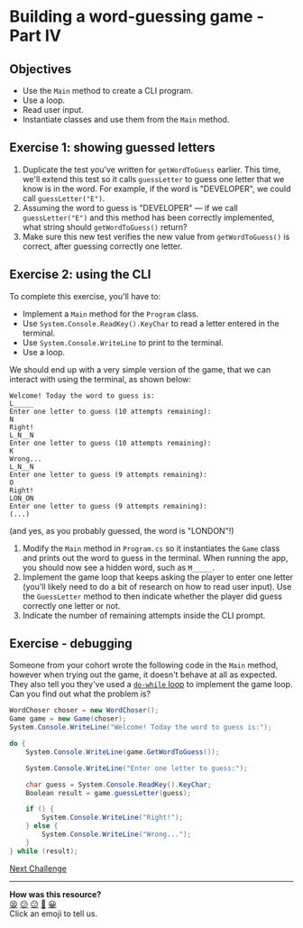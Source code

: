 # Building a word-guessing game - Part IV

## Objectives 

* Use the `Main` method to create a CLI program.
* Use a loop.
* Read user input.
* Instantiate classes and use them from the `Main` method.

## Exercise 1: showing guessed letters

1. Duplicate the test you've written for `getWordToGuess` earlier. This time, we'll extend this test so it calls `guessLetter` to guess one letter that we know is in the word. For example, if the word is "DEVELOPER", we could call `guessLetter("E")`.
2. Assuming the word to guess is "DEVELOPER" — if we call `guessLetter("E")` and this method has been correctly implemented, what string should `getWordToGuess()` return?
3. Make sure this new test verifies the new value from `getWordToGuess()` is correct, after guessing correctly one letter.

## Exercise 2: using the CLI

To complete this exercise, you'll have to:
 * Implement a `Main` method for the `Program` class.
 * Use `System.Console.ReadKey().KeyChar` to read a letter entered in the terminal.
 * Use `System.Console.WriteLine` to print to the terminal.
 * Use a loop.

We should end up with a very simple version of the game, that we can interact with using the terminal, as shown below:

```
Welcome! Today the word to guess is:
L_____
Enter one letter to guess (10 attempts remaining):
N
Right!
L_N__N
Enter one letter to guess (10 attempts remaining):
K
Wrong...
L_N__N
Enter one letter to guess (9 attempts remaining):
O
Right!
LON_ON
Enter one letter to guess (9 attempts remaining):
(...)
```

(and yes, as you probably guessed, the word is "LONDON"!)


1. Modify the `Main` method in `Program.cs` so it instantiates the `Game` class and prints out the word to guess in the terminal. When running the app, you should now see a hidden word, such as `M_____`.
2. Implement the game loop that keeps asking the player to enter one letter (you'll likely need to do a bit of research on how to read user input). Use the `GuessLetter` method to then indicate whether the player did guess correctly one letter or not.
3. Indicate the number of remaining attempts inside the CLI prompt.

## Exercise - debugging

Someone from your cohort wrote the following code in the `Main` method, however when trying out the game, it doesn't behave at all as expected. They also tell you they've used a [`do-while` loop](https://docs.microsoft.com/en-us/dotnet/csharp/language-reference/statements/iteration-statements#the-do-statement) to implement the game loop. Can you find out what the problem is?

```csharp
WordChoser choser = new WordChoser();
Game game = new Game(choser);
System.Console.WriteLine("Welcome! Today the word to guess is:");

do {
    System.Console.WriteLine(game.GetWordToGuess());

    System.Console.WriteLine("Enter one letter to guess:");

    char guess = System.Console.ReadKey().KeyChar;
    Boolean result = game.guessLetter(guess);

    if () {
        System.Console.WriteLine("Right!");
    } else {
        System.Console.WriteLine("Wrong...");
    }
} while (result);
```

[Next Challenge](09_challenge_game_over.md)

<!-- BEGIN GENERATED SECTION DO NOT EDIT -->

---

**How was this resource?**  
[😫](https://airtable.com/shrUJ3t7KLMqVRFKR?prefill_Repository=makersacademy/csharp-apprenticeship-module&prefill_File=main/08_challenge_guessed_letters.md&prefill_Sentiment=😫) [😕](https://airtable.com/shrUJ3t7KLMqVRFKR?prefill_Repository=makersacademy/csharp-apprenticeship-module&prefill_File=main/08_challenge_guessed_letters.md&prefill_Sentiment=😕) [😐](https://airtable.com/shrUJ3t7KLMqVRFKR?prefill_Repository=makersacademy/csharp-apprenticeship-module&prefill_File=main/08_challenge_guessed_letters.md&prefill_Sentiment=😐) [🙂](https://airtable.com/shrUJ3t7KLMqVRFKR?prefill_Repository=makersacademy/csharp-apprenticeship-module&prefill_File=main/08_challenge_guessed_letters.md&prefill_Sentiment=🙂) [😀](https://airtable.com/shrUJ3t7KLMqVRFKR?prefill_Repository=makersacademy/csharp-apprenticeship-module&prefill_File=main/08_challenge_guessed_letters.md&prefill_Sentiment=😀)  
Click an emoji to tell us.

<!-- END GENERATED SECTION DO NOT EDIT -->
